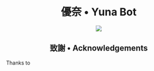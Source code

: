 <h1 align="center">優奈 • Yuna Bot</h1>

<p align="center">
<img src="https://i.imgur.com/8EYaGf8.jpg"/>
</p>

<h2 align="center">致謝 • Acknowledgements</h2> 

Thanks to


